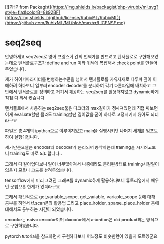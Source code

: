 [![PHP from Packagist](https://img.shields.io/packagist/php-v/rubix/ml.svg?style=flat&colorB=8892BF](https://img.shields.io/github/license/RubixML/RubixML)](https://github.com/RubixML/ML/blob/master/LICENSE.md)
# seq2seq
안녕하세요 seq2seq로 영어 프랑스어 간의 번역기를 만드려고 텐서플로로 구현해보았는데요
텐서플로구조가 define and run 이라 워낙에 복잡해서 check point를 만들어두었습니다.

제가 하이퍼파라미터를 변형하는수준을 넘어서 텐서플로를 자유자재로 다루며 깊이 이해하려 하다보니
일부러 encoder decoder를 분리하여 각기 다른파일에 배치하고 그 안에서 텐서플로를 정의하고 
거기서 제공하는 seq2seq를 활용하지않고 dynamic하게 직접 다 짜서 썼습니다

텐서플로에서 사용하는 seq2seq툴은 디코더의 max길이가 정해져있던데
직접 짜보면 이게 evaluate할땐 몰라도 training할땐 길이값을 굳이 하나로 고정시키지 않아도 되더라구요

파일은 총 4개의 ipython으로 이루어져있고
main을 실행시키면 나머지 세개를 임포트하여 실행이됩니다.

제가만든모델은 encoder와 decoder가 분리되어 동작하는데
training을 시키려고보니 training도 따로 되더랍니다..

그래서 다 갈아업다보니 일이 너무많아져서
나중에라도 분리된상태로 training시킬일이 있을지 모르니 코드를 살려두었습니다.

tensorflow에서 미리 그려진 그래프를 dynamic하게 활용하다보니 튜토리얼에서 배우던 문법으론 한계가 있더라구요

그래서 개인적으로 get_variable_scope, get_variable, variable_scope 등에 대해 공부를 하면서
tf.scan문의 활용법 그리고 place_holder, sparse_place_holder 등에 대해서도 공부하는 시간이 되었습니다.

encoder는 naive encoder이며
decoder에서 attention은 dot product하는 방식으로 구현하였습니다.

pytorch tutorial을 참조하면서 구현하다보니 어느정도 비슷한면이 있을지 모르겠군요
